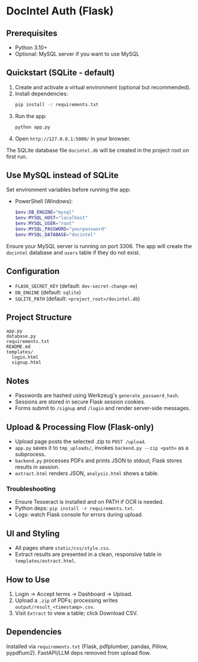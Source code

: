 # DocIntel Auth (Flask)

## Prerequisites
- Python 3.10+
- Optional: MySQL server if you want to use MySQL

## Quickstart (SQLite - default)
1. Create and activate a virtual environment (optional but recommended).
2. Install dependencies:
   ```bash
   pip install -r requirements.txt
   ```
3. Run the app:
   ```bash
   python app.py
   ```
4. Open `http://127.0.0.1:5000/` in your browser.

The SQLite database file `docintel.db` will be created in the project root on first run.

## Use MySQL instead of SQLite
Set environment variables before running the app:

- PowerShell (Windows):
  ```powershell
  $env:DB_ENGINE="mysql"
  $env:MYSQL_HOST="localhost"
  $env:MYSQL_USER="root"
  $env:MYSQL_PASSWORD="yourpassword"
  $env:MYSQL_DATABASE="docintel"
  ```

Ensure your MySQL server is running on port 3306. The app will create the `docintel` database and `users` table if they do not exist.

## Configuration
- `FLASK_SECRET_KEY` (default: `dev-secret-change-me`)
- `DB_ENGINE` (default: `sqlite`)
- `SQLITE_PATH` (default: `<project_root>/docintel.db`)

## Project Structure
```
app.py
database.py
requirements.txt
README.md
templates/
  login.html
  signup.html
```

## Notes
- Passwords are hashed using Werkzeug's `generate_password_hash`.
- Sessions are stored in secure Flask session cookies.
- Forms submit to `/signup` and `/login` and render server-side messages.

## Upload & Processing Flow (Flask-only)
- Upload page posts the selected .zip to `POST /upload`.
- `app.py` saves it to `tmp_uploads/`, invokes `backend.py --zip <path>` as a subprocess.
- `backend.py` processes PDFs and prints JSON to stdout; Flask stores results in session.
- `extract.html` renders JSON, `analysis.html` shows a table.

### Troubleshooting
- Ensure Tesseract is installed and on PATH if OCR is needed.
- Python deps: `pip install -r requirements.txt`.
- Logs: watch Flask console for errors during upload.

## UI and Styling
- All pages share `static/css/style.css`.
- Extract results are presented in a clean, responsive table in `templates/extract.html`.

## How to Use
1. Login → Accept terms → Dashboard → Upload.
2. Upload a `.zip` of PDFs; processing writes `output/result_<timestamp>.csv`.
3. Visit `Extract` to view a table; click Download CSV.

## Dependencies
Installed via `requirements.txt` (Flask, pdfplumber, pandas, Pillow, pypdfium2). FastAPI/LLM deps removed from upload flow.
